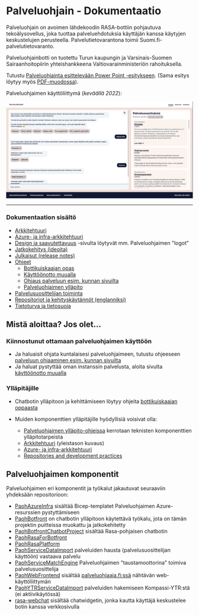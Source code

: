 # Palveluohjain - Dokumentaatio <!-- omit in toc -->

Palveluohjain on avoimen lähdekoodin RASA-bottiin pohjautuva tekoälysovellus, joka tuottaa palveluehdotuksia käyttäjän kanssa käytyjen keskustelujen perusteella. Palvelutietovarantona toimii Suomi.fi-palvelutietovaranto.

Palveluohjainbotti on tuotettu Turun kaupungin ja Varsinais-Suomen Sairaanhoitopiirin yhteishankkeena Valtiovarainministeriön rahoituksella.

Tutustu [Palveluohjainta esittelevään Power Point -esitykseen](/.attachments/bottiesittely.pptx). (Sama esitys löytyy myös [PDF-muodossa](/.attachments/bottiesittely.pdf)).

Palveluohjaimen käyttöliittymä (_keväällä 2022_):

![palveluohjain-verkkopalvelu.png](.attachments/palveluohjain-verkkopalvelu.png)

---

### Dokumentaation sisältö

- [Arkkitehtuuri](arkkitehtuuri.md)
- [Azure- ja infra-arkkitehtuuri](azure-arkkitehtuuri.md)
- [Design ja saavutettavuus](design-ja-saavutettavuus.md) -sivulta löytyvät mm. Palveluohjaimen "logot"
- [Jatkokehitys (ideoita)](/jatkokehitys/README.md)
- [Julkaisut (release notes)](julkaisut-release-notes.md)
- [Ohjeet](ohjeet/README.md)
  - [Bottikuiskaajan opas](ohjeet/bottikuiskaajan-opas.md)
  - [Käyttöönotto muualla](ohjeet/kayttoonotto-muualla.md)
  - [Ohjaus palveluun esim. kunnan sivuilta](ohjeet/palveluun-linkitys.md)
  - [Palveluohjaimen ylläpito](ohjeet/yllapito.md)
- [Palvelusuosittelijan toiminta](palvelusuosittelijan-toiminta/README.md)
- [Repositoriot ja kehityskäytännöt (englanniksi)](repositories-and-dev-practices.md)
- [Tietoturva ja tietosuoja](tietoturva-ja-tietosuoja.md)

## Mistä aloittaa? Jos olet...

### Kiinnostunut ottamaan palveluohjaimen käyttöön

- Ja haluaisit ohjata kuntalaisesi palveluohjaimeen, tutustu ohjeeseen [palveluun ohjaaminen esim. kunnan sivuilta](ohjeet/palveluun-linkitys.md)
- Ja haluat pystyttää oman instanssin palvelusta, aloita sivulta [käyttöönotto muualla](ohjeet/kayttoonotto-muualla.md)

### Ylläpitäjille

- Chatbotin ylläpitoon ja kehittämiseen löytyy ohjeita [bottikuiskaajan oppaasta](ohjeet/bottikuiskaajan-opas.md)

- Muiden komponenttien ylläpitäjille hyödyllisiä voisivat olla:
  - [Palveluohjaimen ylläpito-ohjeissa](ohjeet/yllapito.md) kerrotaan teknisten komponenttien ylläpitotarpeista
  - [Arkkitehtuuri](arkkitehtuuri.md) (yleistason kuvaus)
  - [Azure- ja infra-arkkitehtuuri](azure-arkkitehtuuri.md)
  - [Repositories and development practices](/repositories-and-dev-practices.md)

## Palveluohjaimen komponentit

Palveluohjaimen eri komponentit ja työkalut jakautuvat seuraaviin yhdeksään repositorioon:

- [PaohAzureInfra](https://github.com/City-of-Turku/PaohAzureInfra) sisältää Bicep-templatet Palveluohjaimen Azure-resurssien pystyttämiseen
- [PaohBotfront](https://github.com/City-of-Turku/PaohBotfront) on chatbotin ylläpitoon käytettävä työkalu, jota on tämän projektin puitteissa muokattu ja jatkokehitetty
- [PaohBotfrontChatbotProject](https://github.com/City-of-Turku/PaohBotfrontChatbotProject) sisältää Rasa-pohjaisen chatbotin
- [PaohRasaForBotfront](https://github.com/City-of-Turku/PaohRasaForBotfront)
- [PaohRasaPlatform](https://github.com/City-of-Turku/PaohRasaPlatform)
- [PaohServiceDataImport](https://github.com/City-of-Turku/PaohServiceDataImport) palveluiden hausta (palvelusuosittelijan käyttöön) vastaava palvelu
- [PaohServiceMatchEngine](https://github.com/City-of-Turku/PaohServiceMatchEngine) Palveluohjaimen "taustamoottorina" toimiva palvelusuosittelija
- [PaohWebFrontend](https://github.com/City-of-Turku/PaohWebFrontend) sisältää [palveluohjaaja.fi:ssä](https://palveluohjaaja.fi) nähtävän web-käyttöliittymän
- [PaohYTRServiceDataImport](https://github.com/City-of-Turku/PaohYTRServiceDataImport) palveluiden hakemiseen Kompassi-YTR:stä (ei aktiivikäytössä)
- [rasa-webchat](https://github.com/City-of-Turku/rasa-webchat) sisältää chatwidgetin, jonka kautta käyttäjä keskustelee botin kanssa verkkosivulla

